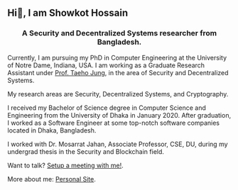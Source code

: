 ## Hi👋, I am Showkot Hossain

<!--
**showkoth/showkoth** is a ✨ _special_ ✨ repository because its `README.md` (this file) appears on your GitHub profile.

Here are some ideas to get you started:

- 🔭 I’m currently working on ...
- 🌱 I’m currently learning ...
- 👯 I’m looking to collaborate on ...
- 🤔 I’m looking for help with ...
- 💬 Ask me about ...
- 📫 How to reach me: ...
- 😄 Pronouns: ...
- ⚡ Fun fact: ...
-->

<h3 align="center">A Security and Decentralized Systems researcher from Bangladesh.</h3>

<p>Currently, I am pursuing my PhD in Computer Engineering at the University of Notre Dame, Indiana, USA. I am working as a Graduate Research Assistant under <a href="https://sites.nd.edu/taeho-jung/">Prof. Taeho Jung</a>, in the area of Security and Decentralized Systems.</p> 

 <p>My research areas are Security, Decentralized Systems, and Cryptography.</p>

 <p>I received my Bachelor of Science degree in Computer Science and Engineering from the University of Dhaka in January 2020. After graduation, I worked as a Software Engineer at some top-notch software companies located in Dhaka, Bangladesh.</p>

 <p> I worked with Dr. Mosarrat Jahan, Associate Professor, CSE, DU, during my undergrad thesis in the Security and Blockchain field.</p>

 <p>Want to talk? <a href="https://calendly.com/shossain-nd">Setup a meeting with me!</a>.</p>

<p>More about me: <a href="https://showkoth.github.io/">Personal Site</a>.</p>


